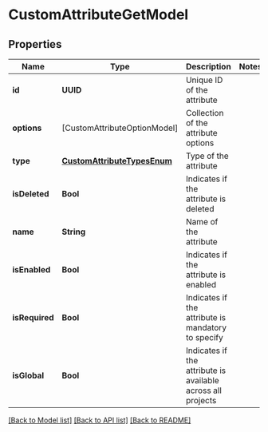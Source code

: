 # CustomAttributeGetModel

## Properties
Name | Type | Description | Notes
------------ | ------------- | ------------- | -------------
**id** | **UUID** | Unique ID of the attribute | 
**options** | [CustomAttributeOptionModel] | Collection of the attribute options | 
**type** | [**CustomAttributeTypesEnum**](CustomAttributeTypesEnum.md) | Type of the attribute | 
**isDeleted** | **Bool** | Indicates if the attribute is deleted | 
**name** | **String** | Name of the attribute | 
**isEnabled** | **Bool** | Indicates if the attribute is enabled | 
**isRequired** | **Bool** | Indicates if the attribute is mandatory to specify | 
**isGlobal** | **Bool** | Indicates if the attribute is available across all projects | 

[[Back to Model list]](../README.md#documentation-for-models) [[Back to API list]](../README.md#documentation-for-api-endpoints) [[Back to README]](../README.md)


